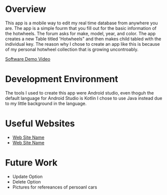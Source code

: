 # Overview
This app is a mobile way to edit my real time database from anywhere you are. The app is a simple fourm that you fill out for the basic information of the hotwheels. The forum asks for make, model, year, and color. The app creates a new Table titled 'Hotwheels" and then makes child tabled with the individual key. The reason why I chose to create an app like this is because of my personal hotwheel collection that is growing uncontroably.

[Software Demo Video](https://youtu.be/kt0mj3GG3M8)

# Development Environment
The tools I used to create this app were Android studio, even thoguh the default language for Android Studio is Kotlin I chose to use Java instead due to my little background in the language.

# Useful Websites
* [Web Site Name](https://developer.android.com/training/basics/firstapp)
* [Web Site Name](https://developer.android.com/courses)

# Future Work
* Update Option
* Delete Option
* Pictures for refereances of persoanl cars